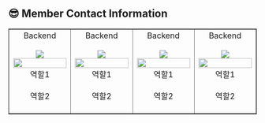 ## :sunglasses: Member Contact Information
   
<table border>
  <tbody>
    <tr>
      <td align="center" width="200px">
        <center>Backend</center><br>
        <a href="https://github.com/lfoyh6591">
          <img src="https://img.shields.io/badge/Fredi-6e34bf?style=flat-round&logo=GitHub&logoColor=white"/>
        <img width="100%" src="https://avatars.githubusercontent.com/u/73338772?v=4"  alt=""/>
        </a>
        <center>역할1</center><br>
        <center>역할2</center><br>
      </td>
      <td align="center" width="200px">
        <center>Backend</center><br>
        <a href="https://github.com/charliematchir">
          <img src="https://img.shields.io/badge/Mike-345ebf?style=flat-round&logo=GitHub&logoColor=white"/>
        <img width="100%" src="https://avatars.githubusercontent.com/u/134124094?v=4"  alt=""/>
        </a>
        <center>역할1</center><br>
        <center>역할2</center><br>
      </td>
      <td align="center" width="200px">
        <center>Backend</center><br>
        <a href="https://github.com/Gongmeda">
          <img src="https://img.shields.io/badge/Dino-ff5e5e?style=flat-round&logo=GitHub&logoColor=white"/>
        <img width="100%" src="https://avatars.githubusercontent.com/u/25472942?v=4"  alt=""/>
        </a>
        <center>역할1</center><br>
        <center>역할2</center><br>
      </td>
      <td align="center" width="200px">
        <center>Backend</center><br>
        <a href="https://github.com/724thomas">
          <img src="https://img.shields.io/badge/Joon-34bfa6?style=flat-round&logo=GitHub&logoColor=white"/>
        <img width="100%" src="https://avatars.githubusercontent.com/u/113500771?v=4"  alt=""/>
        </a>
        <center>역할1</center><br>
        <center>역할2</center><br>
      </td>
     </tr>
  </tbody>
</table>
